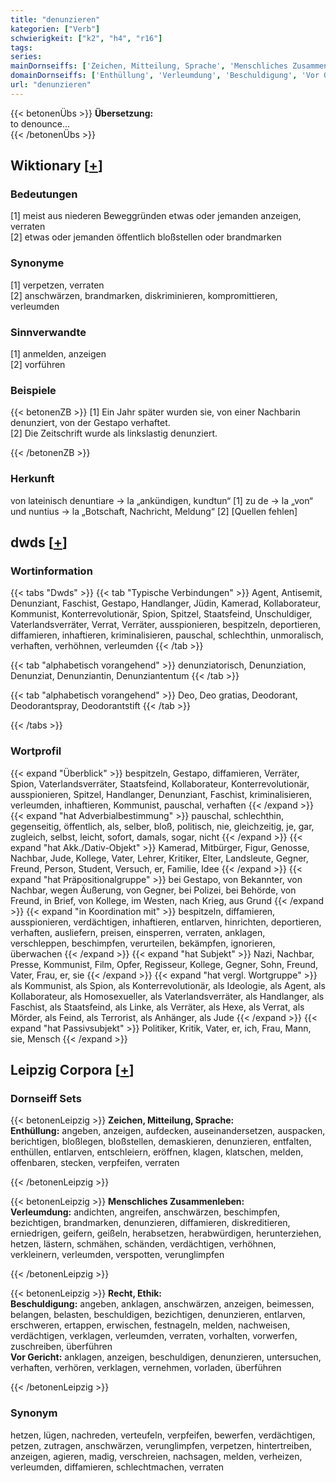 ```yaml
---
title: "denunzieren"
kategorien: ["Verb"]
schwierigkeit: ["k2", "h4", "r16"]
tags:
series:
mainDornseiffs: ['Zeichen, Mitteilung, Sprache', 'Menschliches Zusammenleben', 'Recht, Ethik']
domainDornseiffs: ['Enthüllung', 'Verleumdung', 'Beschuldigung', 'Vor Gericht']
url: "denunzieren"
---
```


{{< betonenÜbs >}}
**Übersetzung:**  
to denounce...  
{{< /betonenÜbs >}}

## Wiktionary [[+](https://de.wiktionary.org/wiki/denunzieren)]

### Bedeutungen
[1] meist aus niederen Beweggründen etwas oder jemanden anzeigen, verraten  
[2] etwas oder jemanden öffentlich bloßstellen oder brandmarken  

### Synonyme
[1] verpetzen, verraten  
[2] anschwärzen, brandmarken, diskriminieren, kompromittieren, verleumden  

### Sinnverwandte
[1] anmelden, anzeigen  
[2] vorführen  

### Beispiele
{{< betonenZB >}}
[1] Ein Jahr später wurden sie, von einer Nachbarin denunziert, von der Gestapo verhaftet.  
[2] Die Zeitschrift wurde als linkslastig denunziert.  

{{< /betonenZB >}}
### Herkunft
von lateinisch denuntiare → la „ankündigen, kundtun“ [1] zu  de → la „von“ und nuntius → la „Botschaft, Nachricht, Meldung“ [2] [Quellen fehlen]  



## dwds [[+](https://www.dwds.de/wb/denunzieren)]

### Wortinformation
{{< tabs "Dwds" >}}
{{< tab "Typische Verbindungen" >}}
Agent, Antisemit, Denunziant, Faschist, Gestapo, Handlanger, Jüdin, Kamerad, Kollaborateur, Kommunist, Konterrevolutionär, Spion, Spitzel, Staatsfeind, Unschuldiger, Vaterlandsverräter, Verrat, Verräter, ausspionieren, bespitzeln, deportieren, diffamieren, inhaftieren, kriminalisieren, pauschal, schlechthin, unmoralisch, verhaften, verhöhnen, verleumden
{{< /tab >}}

{{< tab "alphabetisch vorangehend" >}}
denunziatorisch, Denunziation, Denunziat, Denunziantin, Denunziantentum
{{< /tab >}}

{{< tab "alphabetisch vorangehend" >}}
Deo, Deo gratias, Deodorant, Deodorantspray, Deodorantstift
{{< /tab >}}

{{< /tabs >}}

### Wortprofil
{{< expand "Überblick" >}} bespitzeln, Gestapo, diffamieren, Verräter, Spion, Vaterlandsverräter, Staatsfeind, Kollaborateur, Konterrevolutionär, ausspionieren, Spitzel, Handlanger, Denunziant, Faschist, kriminalisieren, verleumden, inhaftieren, Kommunist, pauschal, verhaften {{< /expand >}}
{{< expand "hat Adverbialbestimmung" >}} pauschal, schlechthin, gegenseitig, öffentlich, als, selber, bloß, politisch, nie, gleichzeitig, je, gar, zugleich, selbst, leicht, sofort, damals, sogar, nicht {{< /expand >}}
{{< expand "hat Akk./Dativ-Objekt" >}} Kamerad, Mitbürger, Figur, Genosse, Nachbar, Jude, Kollege, Vater, Lehrer, Kritiker, Elter, Landsleute, Gegner, Freund, Person, Student, Versuch, er, Familie, Idee {{< /expand >}}
{{< expand "hat Präpositionalgruppe" >}} bei Gestapo, von Bekannter, von Nachbar, wegen Äußerung, von Gegner, bei Polizei, bei Behörde, von Freund, in Brief, von Kollege, im Westen, nach Krieg, aus Grund {{< /expand >}}
{{< expand "in Koordination mit" >}} bespitzeln, diffamieren, ausspionieren, verdächtigen, inhaftieren, entlarven, hinrichten, deportieren, verhaften, ausliefern, preisen, einsperren, verraten, anklagen, verschleppen, beschimpfen, verurteilen, bekämpfen, ignorieren, überwachen {{< /expand >}}
{{< expand "hat Subjekt" >}} Nazi, Nachbar, Presse, Kommunist, Film, Opfer, Regisseur, Kollege, Gegner, Sohn, Freund, Vater, Frau, er, sie {{< /expand >}}
{{< expand "hat vergl. Wortgruppe" >}} als Kommunist, als Spion, als Konterrevolutionär, als Ideologie, als Agent, als Kollaborateur, als Homosexueller, als Vaterlandsverräter, als Handlanger, als Faschist, als Staatsfeind, als Linke, als Verräter, als Hexe, als Verrat, als Mörder, als Feind, als Terrorist, als Anhänger, als Jude {{< /expand >}}
{{< expand "hat Passivsubjekt" >}} Politiker, Kritik, Vater, er, ich, Frau, Mann, sie, Mensch {{< /expand >}}

## Leipzig Corpora [[+](https://corpora.uni-leipzig.de/en/res?word=denunzieren&corpusId=deu_newscrawl-public_2018)]

### Dornseiff Sets
{{< betonenLeipzig >}}
**Zeichen, Mitteilung, Sprache:**  
**Enthüllung:** angeben, anzeigen, aufdecken, auseinandersetzen, auspacken, berichtigen, bloßlegen, bloßstellen, demaskieren, denunzieren, entfalten, enthüllen, entlarven, entschleiern, eröffnen, klagen, klatschen, melden, offenbaren, stecken, verpfeifen, verraten  

{{< /betonenLeipzig >}}


{{< betonenLeipzig >}}
**Menschliches Zusammenleben:**  
**Verleumdung:** andichten, angreifen, anschwärzen, beschimpfen, bezichtigen, brandmarken, denunzieren, diffamieren, diskreditieren, erniedrigen, geifern, geißeln, herabsetzen, herabwürdigen, herunterziehen, hetzen, lästern, schmähen, schänden, verdächtigen, verhöhnen, verkleinern, verleumden, verspotten, verunglimpfen  

{{< /betonenLeipzig >}}


{{< betonenLeipzig >}}
**Recht, Ethik:**  
**Beschuldigung:** angeben, anklagen, anschwärzen, anzeigen, beimessen, belangen, belasten, beschuldigen, bezichtigen, denunzieren, entlarven, erschweren, ertappen, erwischen, festnageln, melden, nachweisen, verdächtigen, verklagen, verleumden, verraten, vorhalten, vorwerfen, zuschreiben, überführen  
**Vor Gericht:** anklagen, anzeigen, beschuldigen, denunzieren, untersuchen, verhaften, verhören, verklagen, vernehmen, vorladen, überführen  

{{< /betonenLeipzig >}}

### Synonym
hetzen, lügen, nachreden, verteufeln, verpfeifen, bewerfen, verdächtigen, petzen, zutragen, anschwärzen, verunglimpfen, verpetzen, hintertreiben, anzeigen, agieren, madig, verschreien, nachsagen, melden, verheizen, verleumden, diffamieren, schlechtmachen, verraten

